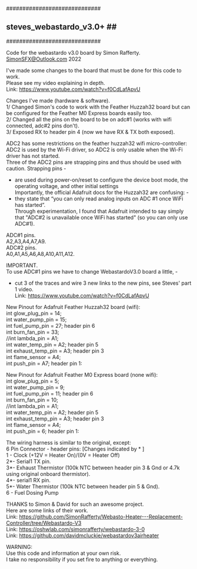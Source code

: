 #############################<br>
## steves_webastardo_v3.0+ ##<br>
#############################<br>

Code for the webastardo v3.0 board by Simon Rafferty.<br>
SimonSFX@Outlook.com 2022<br>

I've made some changes to the board that must be done for this code to work.<br>
Please see my video explaining in depth.<br>
Link: https://www.youtube.com/watch?v=f0CdLafApvU<br>

Changes I've made (hardware & software).<br>
1/ Changed Simon's code to work with the Feather Huzzah32 board but can be configured for the Feather M0 Express boards easily too.<br>
2/ Changed all the pins on the board to be on adc#1 (works with wifi connected, adc#2 pins don't).<br>
3/ Exposed RX to header pin 4 (now we have RX & TX both exposed).<br>

ADC2 has some restrictions on the feather huzzah32 wifi micro-controller:<br>
ADC2 is used by the Wi-Fi driver, so ADC2 is only usable when the Wi-Fi driver has not started.<br>
Three of the ADC2 pins are strapping pins and thus should be used with caution. Strapping pins -<br>
- are used during power-on/reset to configure the device boot mode, the operating voltage, and other initial settings<br>
Importantly, the official Adafruit docs for the Huzzah32 are confusing: -<br>
- they state that “you can only read analog inputs on ADC #1 once WiFi has started”. <br>
Through experimentation, I found that Adafruit intended to say simply that "ADC#2 is unavailable once WiFi has started" (so you can only use ADC#1).<br>

ADC#1 pins.<br>
A2,A3,A4,A7,A9.<br>
ADC#2 pins.<br>
A0,A1,A5,A6,A8,A10,A11,A12.<br>

IMPORTANT.<br>
To use ADC#1 pins we have to change WebastardoV3.0 board a little, -<br>
- cut 3 of the traces and wire 3 new links to the new pins, see Steves' part 1 video.<br>
Link: https://www.youtube.com/watch?v=f0CdLafApvU<br>

New Pinout for Adafruit Feather Huzzah32 board (wifi):<br>
int glow_plug_pin = 14; <br>
int water_pump_pin = 15;<br>
int fuel_pump_pin = 27; header pin 6<br>
int burn_fan_pin = 33; <br>
//int lambda_pin = A1;<br>
int water_temp_pin = A2; header pin 5<br>
int exhaust_temp_pin = A3; header pin 3<br>
int flame_sensor = A4;<br>
int push_pin = A7; header pin 1:<br>

New Pinout for Adafruit Feather M0 Express board (none wifi):<br>
int glow_plug_pin = 5;<br>
int water_pump_pin = 9;<br>
int fuel_pump_pin = 11; header pin 6<br>
int burn_fan_pin = 10;<br>
//int lambda_pin = A1;<br>
int water_temp_pin = A2; header pin 5<br>
int exhaust_temp_pin = A3; header pin 3<br>
int flame_sensor = A4;<br>
int push_pin = 6; header pin 1:<br>

The wiring harness is similar to the original, except:<br>
6 Pin Connector - header pins:  [Changes indicated by * ]<br>
1 - Clock (+12V = Heater On)/(0V = Heater Off)<br>
2*- Serial1 TX pin.<br>
3*- Exhaust Thermistor (100k NTC between header pin 3 & Gnd or 4.7k using original onboard thermistor).<br>
4*- serial1 RX pin.<br>
5*- Water Thermistor (100k NTC between header pin 5 & Gnd).<br>
6 - Fuel Dosing Pump<br>

THANKS to Simon & David for such an awesome project.<br>
Here are some links of their work.<br>
Link: https://github.com/SimonRafferty/Webasto-Heater---Replacement-Controller/tree/Webastardo-V3<br>
Link: https://oshwlab.com/simonrafferty/webastardo-3-0<br>
Link: https://github.com/davidmcluckie/webastardov3airheater<br>

WARNING:<br>
Use this code and information at your own risk.<br>
I take no responsibility if you set fire to anything or everything.<br>